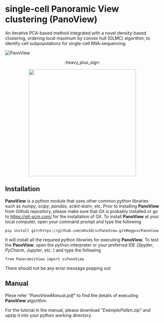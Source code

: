 # single-cell Panoramic View clustering (PanoView) #
An iterative PCA-based method integrated with a novel density-based clustering, ordering local maximum by convex hull (OLMC) algorithm, to identify cell subpopulations for single-cell RNA-sequencing.


![PanoView](https://github.com/mhu10/scPanoView/blob/master/PanoView.jpg)
<p align="center">
  :heavy_plus_sign:

<p align="center">
  <img width="350" height="350" src="https://github.com/mhu10/scPanoView/blob/master/OLMC_animation.gif">
</p>


## Installation ##
**PanoView** is a python module that uses other common python libraries such as *numpy*, *scipy*, *pandas*, *scikit-learn*, etc. Prior to installing **PanoView** from Github repository, please make sure that Git is probably installed or go to https://git-scm.com/  for the installation of Git.
To install **PanoView** at your local computer, open your command prompt and type the following

```
pip install git+https://github.com/mhu10/scPanoView.git#egg=scPanoView
```

It will install all the required python libraries for executing **PanoView**. To test the **PanoView**, open the python interpreter or your preferred IDE (*Spyder*, *PyCharm*, *Jupyter*, etc. ) and type the following

```
from PanoramicView import scPanoView
```
There should not be any error message popping out



## Manual ##

Plese refer *"PanoViewManual.pdf"* to find the details of executing **PanoView** algorithm.

For the tutorial in the manual, please download *"ExamplePollen.zip"* and upzip it into your python working directory.
